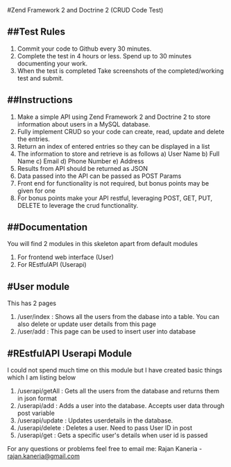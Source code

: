 #Zend Framework 2 and Doctrine 2 (CRUD Code Test)

##Test Rules
------------
1. Commit your code to Github every 30 minutes.
2. Complete the test in 4 hours or less. Spend up to 30 minutes documenting your work.
3. When the test is completed Take screenshots of the completed/working test and submit.

##Instructions
--------------
1) Make a simple API using Zend Framework 2 and Doctrine 2 to store information about users in a MySQL database.
2) Fully implement CRUD so your code can create, read, update and delete the entries.
3) Return an index of entered entries so they can be displayed in a list
4) The information to store and retrieve is as follows
a) User Name
b) Full Name
c) Email
d) Phone Number
e) Address
5) Results from API should be returned as JSON
6) Data passed into the API can be passed as POST Params
7) Front end for functionality is not required, but bonus points may be given for one
8) For bonus points make your API restful, leveraging POST, GET, PUT, DELETE to leverage the crud functionality.


##Documentation
---------------
You will find 2 modules in this skeleton apart from default modules
1) For frontend web interface (User)
2) For REstfulAPI (Userapi)


#User module
------------
This has 2 pages
1) /user/index : Shows all the users from the dabase into a table. You can also delete or update user details from this page
2) /user/add   : This page can be used to insert user into database

#REstfulAPI Userapi Module
--------------------------
I could not spend much time on this module but I have created basic things which I am listing below
1) /userapi/getAll : Gets all the users from the database and returns them in json format
2) /userapi/add    : Adds a user into the database. Accepts user data through post variable
3) /userapi/update : Updates userdetails in the database.
4) /userapi/delete : Deletes a user. Need to pass User ID in post
5) /userapi/get    : Gets a specific user's details when user id is passed


For any questions or problems feel free to email me: Rajan Kaneria - rajan.kaneria@gmail.com
